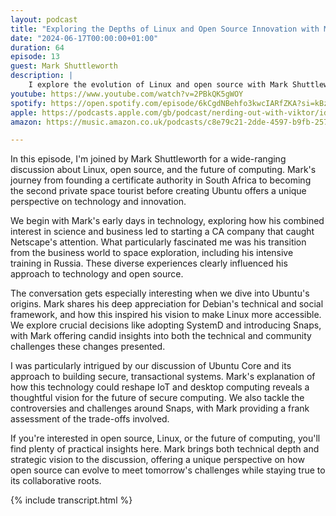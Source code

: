 ```yaml
---
layout: podcast
title: "Exploring the Depths of Linux and Open Source Innovation with Mark Shuttleworth"
date: "2024-06-17T00:00:00+01:00"
duration: 64
episode: 13
guest: Mark Shuttleworth
description: |
    I explore the evolution of Linux and open source with Mark Shuttleworth, diving into his journey from South African tech entrepreneur to Ubuntu founder. We discuss everything from the early days of digital certificates to space tourism, and how these experiences shaped his vision for Ubuntu and open source software.
youtube: https://www.youtube.com/watch?v=2PBkQK5gWOY
spotify: https://open.spotify.com/episode/6kCgdNBehfo3kwcIARfZKA?si=kBzeznh6R9upTB6zaQuMYg
apple: https://podcasts.apple.com/gb/podcast/nerding-out-with-viktor/id1722663295?i=1000659209928
amazon: https://music.amazon.co.uk/podcasts/c8e79c21-2dde-4597-b9fb-257ecbc2bf29/episodes/0a7e31ae-23a2-458d-bc04-dd89c7f28461/nerding-out-with-viktor-exploring-the-depths-of-linux-and-open-source-innovation-with-mark-shuttleworth

---
```


In this episode, I'm joined by Mark Shuttleworth for a wide-ranging discussion about Linux, open source, and the future of computing. Mark's journey from founding a certificate authority in South Africa to becoming the second private space tourist before creating Ubuntu offers a unique perspective on technology and innovation.

We begin with Mark's early days in technology, exploring how his combined interest in science and business led to starting a CA company that caught Netscape's attention. What particularly fascinated me was his transition from the business world to space exploration, including his intensive training in Russia. These diverse experiences clearly influenced his approach to technology and open source.

The conversation gets especially interesting when we dive into Ubuntu's origins. Mark shares his deep appreciation for Debian's technical and social framework, and how this inspired his vision to make Linux more accessible. We explore crucial decisions like adopting SystemD and introducing Snaps, with Mark offering candid insights into both the technical and community challenges these changes presented.

I was particularly intrigued by our discussion of Ubuntu Core and its approach to building secure, transactional systems. Mark's explanation of how this technology could reshape IoT and desktop computing reveals a thoughtful vision for the future of secure computing. We also tackle the controversies and challenges around Snaps, with Mark providing a frank assessment of the trade-offs involved.

If you're interested in open source, Linux, or the future of computing, you'll find plenty of practical insights here. Mark brings both technical depth and strategic vision to the discussion, offering a unique perspective on how open source can evolve to meet tomorrow's challenges while staying true to its collaborative roots.

{% include transcript.html %}